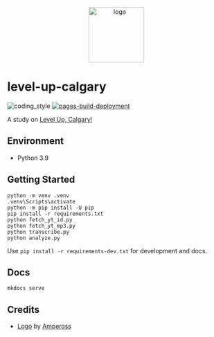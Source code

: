 <div align="center">
    <img src="https://cdn1.iconfinder.com/data/icons/ampola-final-by-ampeross/256/minecraft.png" alt="logo" height="128">
</div>

# level-up-calgary

![coding_style](https://img.shields.io/badge/code%20style-black-000000.svg)
[![pages-build-deployment](https://github.com/zehengl/level-up-calgary/actions/workflows/pages/pages-build-deployment/badge.svg)](https://github.com/zehengl/level-up-calgary/actions/workflows/pages/pages-build-deployment)

A study on [Level Up, Calgary!][3]

## Environment

- Python 3.9

## Getting Started

    python -m venv .venv
    .venv\Scripts\activate
    python -m pip install -U pip
    pip install -r requirements.txt
    python fetch_yt_id.py
    python fetch_yt_mp3.py
    python transcribe.py
    python analyze.py

Use `pip install -r requirements-dev.txt` for development and docs.

## Docs

    mkdocs serve

## Credits

- [Logo][1] by [Ampeross][2]

[1]: https://www.iconfinder.com/icons/86848/minecraft_icon
[2]: https://www.deviantart.com/ampeross
[3]: https://www.calgary.ca/planning/downtown-level-up.html
